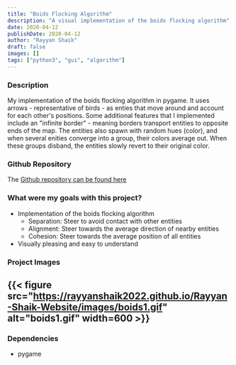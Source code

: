 ```yaml
---
title: "Boids Flocking Algorithm"
description: "A visual implementation of the boids flocking algorithm"
date: 2020-04-12
publishDate: 2020-04-12
author: "Rayyan Shaik"
draft: false
images: []
tags: ["python3", "gui", "algorithm"]
---
```


### Description
My implementation of the boids flocking algorithm in pygame. It uses arrows - representative of birds - as enties that move around and account for each other's positions. Some additional features that I implemented include an "infinite border" - meaning borders transport entities to opposite ends of the map. The entities also spawn with random hues (color), and when several enities converge into a group, their colors average out. When these groups disband, the entities slowly revert to their original color.


### Github Repository
The [Github repository can be found here](https://github.com/rayyanshaik2022/Boids-Flocking)   

### What were my goals with this project?
* Implementation of the boids flocking algorithm
    * Separation: Steer to avoid contact with other entities
    * Alignment: Steer towards the average direction of nearby entities
    * Cohesion: Steer towards the average position of all entities
* Visually pleasing and easy to understand

### Project Images

{{< figure src="https://rayyanshaik2022.github.io/Rayyan-Shaik-Website/images/boids1.gif" alt="boids1.gif" width=600 >}}
---

### Dependencies
* pygame
